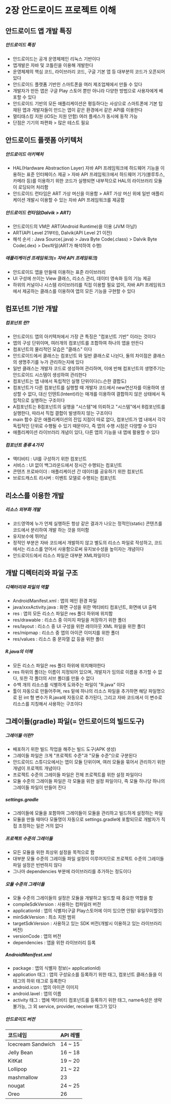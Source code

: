# 2장 안드로이드 프로젝트 이해
## 안드로이드 앱 개발 특징
##### 안드로이드 특징
- 안드로이드는 공개 운영체제인 리눅스 기반이다
- 앱개발은 자바 및 코틀린을 이용해 개발한다
- 운영체제의 핵심 코드, 라이브러리 코드, 구글 기본 앱 등 대부분의 코드가 오픈되어 있다
- 안드로이드 플랫폼 기반읜 스마트폰을 여러 제조업체에서 만들 수 있다
- 개발자가 만든 앱은 구글 Play 스토어 뿐만 아니라 다양한 방법으로 사용자에게 배포할 수 있다
- 안드로이드 기반의 모든 애플리케이션은 평등하다는 사상으로 스마트폰에 기본 탑재된 앱과 개발자들이 만드는 앱이 같은 환경에서 같은 API를 이용한다
- 멀티태스킹 지원 (iOS는 지원 안함) 여러 플세스가 동시에 동작 가능
- 단점은 기기의 파편화 > 많은 테스트 필요

## 안드로이드 플랫폼 아키텍처
##### 안드로이드 아키텍처
- HAL(Hardware Abstraction Layer) 자바 API 프레임워크에 하드웨어 기능을 이용하는 표준 인터페이스 제공 > 자바 API 프레임워크에서 하드웨어 기기(블루투스, 카메라 등)를 이용하기 위한 코드가 실행되면 내부적으로 HAL의 라이브러리 모듈이 로딩되어 처리함
- 안드로이드 런타임은 ART 가상 머신을 이용함 > ART 가상 머신 위에 일반 애플리케이션 개발시 이용할 수 있는 자바 API 프레임워크를 제공함


##### 안드로이드 런타임(Dalvik > ART)
- 안드로이드의 VM은 ART(Android Runtime)을 이용 (JVM 아님!)
- ART(API Level 21부터), Dalvik(API Level 21 이전)
- 해석 순서 : Java Source(.java) > Java Byte Code(.class) > Dalvik Byte Code(.dex) > Dex파일(ART가 해석하여 수행)


##### 애플리케이션 프레임워크(= 자바 API 프레임워크)
- 안드로이드 앱을 만들때 이용하는 표준 라이브러리
- UI 구성에 쓰이는 View 클래스, 리소스 관리, 데이터 영속화 등의 기능 제공
- 하위의 커널이나 시스템 라이브러리를 직접 이용할 필요 없이, 자바 API 프레임워크에서 제공하는 클래스를 이용하여 앱의 모든 기능을 구현할 수 있다

## 컴포넌트 기반 개발
##### 컴포넌트 란?
- 안드로이드 앱의 아키텍처에서 가장 큰 특징은 "컴포넌트 기반" 이라는 것이다
- 앱의 구성 단위이며, 여러개의 컴포넌트를 조합하여 하나의 앱을 만든다
- 컴포넌트의 물리적인 모습은 "클래스" 이다
- 안드로이드에서 클래스는 컴포넌트 와 일반 클래스로 나뉜다, 둘의 차이점은 클래스의 생명주기를 누가 관리하는지에 있다
- 일반 클래스는 개발자 코드로 생성하여 관리하며, 이에 반해 컴포넌트의 생명주기는 안드로이드 시스템이 생성하여 관리한다
- 컴포넌트는 앱 내에서 독립적인 실행 단위이다(느슨한 결합도)
- 컴포넌트가 다른 컴포넌트를 실행할 때 개발자 코드에서 new연산자를 이용하여 생성할 수 없다, 대신 인텐트(Intent)라는 매개를 이용하여 결합하지 않은 상태에서 독립적으로 실행하는 구조이다
- A컴포넌트는 B컴포넌트의 실행을 "시스템"에 의뢰하고 "시스템"에서 B컴포넌트를 실행한다, 따라서 직접 결합이 발생하지 않는 구조이다
- main 함수 같은 애플리케이션의 진입 지점이 따로 없다, 컴포넌트가 앱 내에서 각각 독립적인 단위로 수행될 수 있기 때문이다, 즉 앱의 수행 시점은 다양할 수 있다
- 애플리케이션 라이브러리 개념이 있다, 다른 앱의 기능을 내 앱에 활용할 수 있다

##### 컴포넌트 종류 4가지
- 액티비티 : UI를 구성하기 위한 컴포넌트
- 서비스 : UI 없이 백그라운드에서 장시간 수행되는 컴포넌트
- 콘텐츠 프로바이더 : 애플리케이션 간 데이터를 공유하기 위한 컴포넌트
- 브로드캐스트 리시버 : 이벤트 모델로 수행되는 컴포넌트

## 리소스를 이용한 개발
##### 리소스 외부화 개발
- 코드영역에 누가 언제 실행하든 항상 같은 결과가 나오는 정적인(static) 콘텐츠를 코드에서 분리하여 개발 하는 것을 의미함
- 유지보수에 뛰어남
- 정적인 부분은 자바 코드에서 개발하지 않고 별도의 리소스 파일로 작성하고, 코드에서는 리소스를 얻어서 사용함으로써 유지보수성을 높이자는 개념이다
- 안드로이드에서 리소스 파일은 대부분 XML파일이다

## 개발 디렉터리와 파일 구조
##### 디렉터리와 파일의 역할
- AndroidManifest.xml : 앱의 메인 환경 파일
- java/xxxActivity.java : 화면 구성을 위한 액티비티 컴포넌트, 화면에 UI 출력
- res : 앱의 모든 리소스 파일은 res 폴더 하위에 위치함
- res/drawable : 리소스 중 이미지 파일을 저장하기 위한 폴더
- res/layout : 리소스 중 UI 구성을 위한 레이아웃 XML 파일을 위한 폴더
- res/mipmap : 리소스 중 앱의 아이콘 이미지를 위한 폴더
- res/values : 리소스 중 문자열 값 등을 위한 폴더

##### R.java의 이해
- 모든 리소스 파일은 res 폴더 하위에 위치해야한다
- res 하위의 폴더는 이름이 지정되어 있으며, 개발자가 임의로 이름을 추가할 수 없다, 또한 각 폴더의 서브 폴더를 만들 수 없다
- 수백 개의 리소스를 식별하게 도와주는 파일이 "R.java" 이다
- 툴이 자동으로 만들어주며, res 밑에 하나의 리소스 파일을 추가하면 해당 파일명으로 된 int 형 변수가 R.java에 자동으로 추가된다, 그리고 자바 코드에서 이 변수로 리소스를 지칭해서 사용하는 구조이다

## 그레이들(gradle) 파일(= 안드로이드의 빌드도구)
##### 그레이들 이란?
- 배포하기 위한 빌드 작업을 해주는 빌드 도구(APK 생성)
- 그레이들 파일은 크게 "프로젝트 수준"과 "모듈 수준"으로 구분된다
- 안드로이드 스튜디오에서는 앱이 모듈 단위이며, 여러 모듈을 묶어서 관리하기 위한 개념이 프로젝트 개념이다
- 프로젝트 수준의 그레이들 파일은 전체 프로젝트를 위한 설정 파일이다
- 모듈 수준의 그레이들 파일은 각 모듈을 위한 설정 파일이다, 즉 모듈 하나당 하나의 그레이들 파일이 만들어 진다

##### settings.gradle
- 그레이들에 모듈을 포함하여 그레이들이 모듈을 관리하고 빌드하게 설정하는 파일
- 모듈을 만들 때마다 모듈명이 자동으로 settings.gradle에 포함되므로 개발자가 직접 조정하는 일은 거의 없다

##### 프로젝트 수준의 그레이들
- 모든 모듈을 위한 최상위 설정을 목적으로 함
- 대부분 모듈 수준의 그레이들 파일 설정이 이루어지므로 프로젝트 수준의 그레이들 파일 설정은 빈번하지 않다
- 그나마 dependencies 부분에 라이브러리를 추가하는 정도이다

##### 모듈 수준의 그레이들
- 모듈 수준의 그레이들의 설정은 모듈을 개발하고 빌드할 때 중요한 역할을 함
- compileSdkVersion : 사용하는 컴파일러 버전
- applicationId : 앱의 식별자(구글 Play스토어에 이미 있으면 안됨! 유일무이할것)
- minSdkVersion : 최소 지원 범위
- targetSdkVersion : 사용하고 있는 SDK 버전(개발시 이용하고 있는 라이브러리 버전)
- versionCode : 앱의 버전
- dependencies : 앱을 위한 라이브러리 등록

##### AndroidManifest.xml
- package : 앱의 식별자 정보(= applicationId)
- application 태그 : 앱의 구성요소를 등록하기 위한 태그, 컴포넌트 클래스들을 이 태그의 하위 태그로 등록한다
- android.icon : 앱의 아이콘 이미지
- android.lavel : 앱의 이름
- activity 태그 : 앱에 액티비티 컴포넌트를 등록하기 위한 태그, name속성은 생략 불가능, 그 외 service, provider, receiver 태그가 있다

##### 안드로이드 버전
| 코드네임 | API 레벨 |
| :------------- | :------------- |
| Icecream Sandwich | 14 ~ 15 |
| Jelly Bean | 16 ~ 18 |
| KitKat | 19 ~ 20 |
| Lollipop | 21 ~ 22 |
| mashmallow | 23 |
| nougat | 24 ~ 25 |
| Oreo | 26 |
